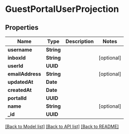 # GuestPortalUserProjection

## Properties
Name | Type | Description | Notes
------------ | ------------- | ------------- | -------------
**username** | **String** |  | 
**inboxId** | **String** |  | [optional] 
**userId** | **UUID** |  | 
**emailAddress** | **String** |  | [optional] 
**updatedAt** | **Date** |  | 
**createdAt** | **Date** |  | 
**portalId** | **UUID** |  | 
**name** | **String** |  | [optional] 
**_id** | **UUID** |  | 

[[Back to Model list]](../README#documentation-for-models) [[Back to API list]](../README#documentation-for-api-endpoints) [[Back to README]](../README)


